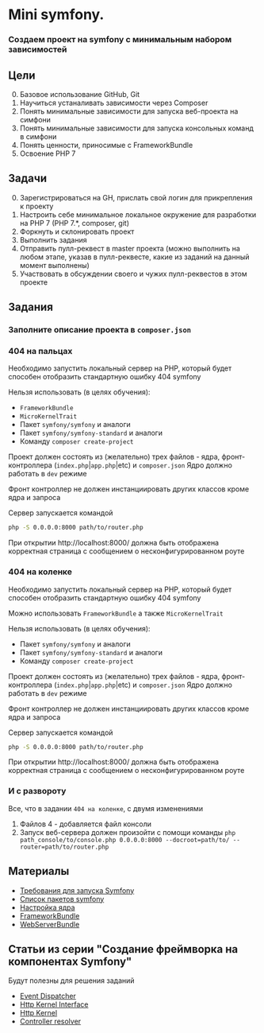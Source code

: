 # Mini symfony. 
### Создаем проект на symfony с минимальным набором зависимостей

## Цели

0. Базовое использование GitHub, Git
1. Научиться устаналивать зависимости через Composer
2. Понять минимальные зависимости для запуска веб-проекта на симфони
3. Понять минимальные зависимости для запуска консольных команд в симфони
4. Понять ценности, приносимые с FrameworkBundle
5. Освоение PHP 7

## Задачи

0. Зарегистрироваться на GH, прислать свой логин для прикрепления к проекту
1. Настроить себе минимальное локальное окружение для разработки на PHP 7 (PHP 7.\*, composer, git)
2. Форкнуть и склонировать проект
3. Выполнить задания
4. Отправить пулл-реквест в master проекта (можно выполнить на любом этапе, указав в пулл-реквесте, какие из заданий на данный момент выполнены)
5. Участвовать в обсуждении своего и чужих пулл-реквестов в этом проекте

## Задания

### Заполните описание проекта в `composer.json`

### 404 на пальцах

Необходимо запустить локальный сервер на PHP, который будет способен отобразить стандартную ошибку 404 symfony

Нельзя использовать (в целях обучения):
 - `FrameworkBundle` 
 - `MicroKernelTrait` 
 - Пакет `symfony/symfony` и аналоги
 - Пакет `symfony/symfony-standard` и аналоги
 - Команду `composer create-project`

Проект должен состоять из (желательно) трех файлов - ядра, фронт-контроллера (`index.php`|`app.php`|etc) и `composer.json`
Ядро должно работать в `dev` режиме

Фронт контроллер не должен инстанциировать других классов кроме ядра и запроса

Сервер запускается командой 
```sh
php -S 0.0.0.0:8000 path/to/router.php
```

При открытии http://localhost:8000/ должна быть отображена корректная страница с сообщением о несконфигурированном роуте

### 404 на коленке

Необходимо запустить локальный сервер на PHP, который будет способен отобразить стандартную ошибку 404 symfony

Можно использовать `FrameworkBundle` а также `MicroKernelTrait`

Нельзя использовать (в целях обучения):
 - Пакет `symfony/symfony` и аналоги
 - Пакет `symfony/symfony-standard` и аналоги
 - Команду `composer create-project`

Проект должен состоять из (желательно) трех файлов - ядра, фронт-контроллера (`index.php`|`app.php`|etc) и `composer.json`
Ядро должно работать в `dev` режиме

Фронт контроллер не должен инстанциировать других классов кроме ядра и запроса

Сервер запускается командой 
```sh
php -S 0.0.0.0:8000 path/to/router.php
```

При открытии http://localhost:8000/ должна быть отображена корректная страница с сообщением о несконфигурированном роуте

### И с развороту

Все, что в задании `404 на коленке`, с двумя изменениями

 1. Файлов 4 - добавляется файл консоли 
 2. Запуск веб-сервера должен произойти с помощи команды `php path_console/to/console.php 0.0.0.0:8000 --docroot=path/to/ --router=path/to/router.php`

## Материалы

* [Требования для запуска Symfony](http://symfony.com/doc/current/reference/requirements.html)
* [Список пакетов symfony](https://packagist.org/packages/symfony/)
* [Настройка ядра](http://symfony.com/doc/current/reference/configuration/kernel.html)
* [FrameworkBundle](https://github.com/symfony/framework-bundle)
* [WebServerBundle](https://github.com/symfony/web-server-bundle)

## Статьи из серии "Создание фреймворка на компонентах Symfony"

Будут полезны для решения заданий

* [Event Dispatcher](https://symfony.com/doc/current/create_framework/event_dispatcher.html#main)
* [Http Kernel Interface](https://symfony.com/doc/current/create_framework/http_kernel_httpkernelinterface.html#main)
* [Http Kernel](https://symfony.com/doc/current/create_framework/http_kernel_httpkernel_class.html#main)
* [Controller resolver](https://symfony.com/doc/current/create_framework/http_kernel_controller_resolver.html#main)
